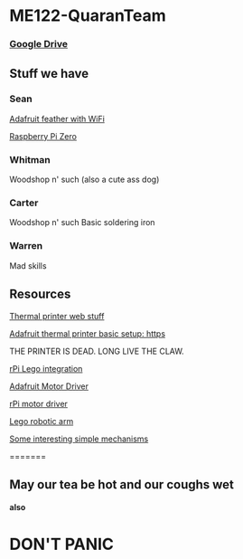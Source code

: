 # ME122-QuaranTeam
### [Google Drive](https://drive.google.com/drive/u/1/folders/0ANisDmpQv8vHUk9PVA)
## Stuff we have
### Sean
[Adafruit feather with WiFi](https://learn.adafruit.com/adafruit-feather-huzzah-esp8266)

[Raspberry Pi Zero](https://www.raspberrypi.org/products/raspberry-pi-zero/)

### Whitman
Woodshop n' such
 (also a cute ass dog)
### Carter
Woodshop n' such
Basic soldering iron
### Warren
Mad skills
## Resources
[Thermal printer web stuff](https://exciting.io/2012/04/12/hello-printer/)

[Adafruit thermal printer basic setup: https](learn.adafruit.com/mini-thermal-receipt-printer)

THE PRINTER IS DEAD. LONG LIVE THE CLAW.

[rPi Lego integration](http://pdwhomeautomation.blogspot.com/2012/11/raspberry-pi-powered-lego-car.html)

[Adafruit Motor Driver](https://www.adafruit.com/product/2348)

[rPi motor driver](https://www.amazon.com/Controller-Module-Bridge-Stepper-Arduino/dp/B07RB2LWD7/ref=sr_1_5?dchild=1&keywords=l298n&qid=1586215727&sr=8-5)

[Lego robotic arm](https://www.youtube.com/watch?v=961IdKfa5rI)

[Some interesting simple mechanisms](https://www.youtube.com/watch?v=zTXQqBvHktQ)

=======
## May our tea be hot and our coughs wet

#### also
# DON'T PANIC
